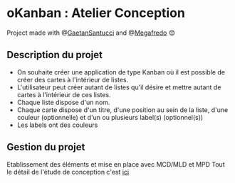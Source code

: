 # oKanban : Atelier Conception

Project made with @[GaetanSantucci](https://github.com/GaetanSantucci) and @[Megafredo](https://github.com/Megafredo) 😊

## Description du projet 

- On souhaite créer une application de type Kanban où il est possible de créer des cartes à l'intérieur de listes.
- L'utilisateur peut créer autant de listes qu'il désire et mettre autant de cartes à l'intérieur de ces listes.
- Chaque liste dispose d'un nom.
- Chaque carte dispose d'un titre, d'une position au sein de la liste, d'une couleur (optionnelle) et d'un ou plusieurs label(s) (optionnel(s))
- Les labels ont des couleurs

## Gestion du projet 

Etablissement des éléments et mise en place avec MCD/MLD et MPD
Tout le détail de l'étude de conception c'est [ici](./__docs/Conception.md)

